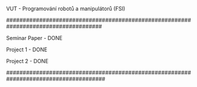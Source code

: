VUT - Programování robotů a manipulátorů (FSI)

#####################################################################################

Seminar Paper      - DONE 

Project 1          - DONE

Project 2          - DONE

######################################################################################
